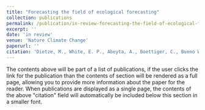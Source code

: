 ```yaml
---
title: "Forecasting the field of ecological forecasting"
collection: publications
permalink: /publication/in-review-forecasting-the-field-of-ecological-forecasting-number-6
excerpt: ''
date: 'in review'
venue: 'Nature Climate Change'
paperurl: ''
citation: 'Dietze, M., White, E. P., Abeyta, A., Boettiger, C., Bueno Watts, N., Carey, C. C., Chaplin-Kramer, R., Emanuel, R. E., Ernest, S. K. M., Figueiredo, R., Gerst, M. D., Johnson, J. R., Kenney, M. A., McLachlan, J. S., Paschalidis, I. C., Peters, J. A., Rollinson, C. R., Simonis, J., Sullivan-Wiley, K., Thomas, R. Q., Wardle, M., <b>Willson, A. M.</b>, Zwart, J. (<i>in review</i>). &quot;Forecasting the field of ecological forecasting.&quot; <i>Nat. Clim. Change.</i>'
---
```


The contents above will be part of a list of publications, if the user clicks the link for the publication than the contents of section will be rendered as a full page, allowing you to provide more information about the paper for the reader. When publications are displayed as a single page, the contents of the above "citation" field will automatically be included below this section in a smaller font.
